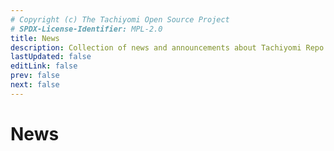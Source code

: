 ```yaml
---
# Copyright (c) The Tachiyomi Open Source Project
# SPDX-License-Identifier: MPL-2.0
title: News
description: Collection of news and announcements about Tachiyomi Repo.
lastUpdated: false
editLink: false
prev: false
next: false
---
```


<script setup>
    import News from "./.vitepress/theme/components/News.vue";
</script>

# News

<News />
